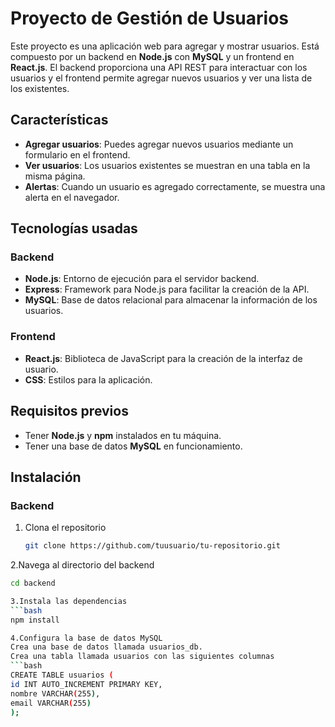 # Proyecto de Gestión de Usuarios

Este proyecto es una aplicación web para agregar y mostrar usuarios. Está compuesto por un backend en **Node.js** con **MySQL** y un frontend en **React.js**. El backend proporciona una API REST para interactuar con los usuarios y el frontend permite agregar nuevos usuarios y ver una lista de los existentes.

## Características

- **Agregar usuarios**: Puedes agregar nuevos usuarios mediante un formulario en el frontend.
- **Ver usuarios**: Los usuarios existentes se muestran en una tabla en la misma página.
- **Alertas**: Cuando un usuario es agregado correctamente, se muestra una alerta en el navegador.

## Tecnologías usadas

### Backend

- **Node.js**: Entorno de ejecución para el servidor backend.
- **Express**: Framework para Node.js para facilitar la creación de la API.
- **MySQL**: Base de datos relacional para almacenar la información de los usuarios.

### Frontend

- **React.js**: Biblioteca de JavaScript para la creación de la interfaz de usuario.
- **CSS**: Estilos para la aplicación.

## Requisitos previos

- Tener **Node.js** y **npm** instalados en tu máquina.
- Tener una base de datos **MySQL** en funcionamiento.

## Instalación

### Backend

1. Clona el repositorio
   ```bash
   git clone https://github.com/tuusuario/tu-repositorio.git
   
2.Navega al directorio del backend
   ```bash
  cd backend

3.Instala las dependencias
   ```bash
   npm install

4.Configura la base de datos MySQL
Crea una base de datos llamada usuarios_db.
Crea una tabla llamada usuarios con las siguientes columnas
   ```bash
CREATE TABLE usuarios (
  id INT AUTO_INCREMENT PRIMARY KEY,
  nombre VARCHAR(255),
  email VARCHAR(255)
);

